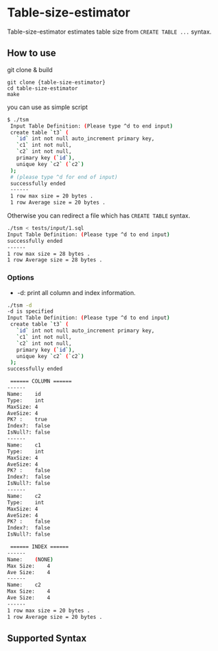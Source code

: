 # Table-size-estimator

Table-size-estimator estimates table size from `CREATE TABLE ...` syntax.

## How to use

git clone & build

```
git clone {table-size-estimator}
cd table-size-estimator
make
```

you can use as simple script

```sh
$ ./tsm
 Input Table Definition: (Please type ^d to end input)
 create table `t3` (
   `id` int not null auto_increment primary key,
   `c1` int not null,
   `c2` int not null,
   primary key (`id`),
   unique key `c2` (`c2`)
 );
 # (please type ^d for end of input)
 successfully ended
 ------
 1 row max size = 20 bytes .
 1 row Average size = 20 bytes .
```

Otherwise you can redirect a file which has `CREATE TABLE` syntax.

```sh
./tsm < tests/input/1.sql
Input Table Definition: (Please type ^d to end input)
successfully ended
------
1 row max size = 28 bytes .
1 row Average size = 28 bytes .
```



### Options

- -d: print all column and index information.

```sh
./tsm -d
-d is specified
Input Table Definition: (Please type ^d to end input)
 create table `t3` (
   `id` int not null auto_increment primary key,
   `c1` int not null,
   `c2` int not null,
   primary key (`id`),
   unique key `c2` (`c2`)
 );
successfully ended

 ====== COLUMN ======
------
Name:    id
Type:    int
MaxSize: 4
AveSize: 4
PK? :    true
Index?:  false
IsNull?: false
------
Name:    c1
Type:    int
MaxSize: 4
AveSize: 4
PK? :    false
Index?:  false
IsNull?: false
------
Name:    c2
Type:    int
MaxSize: 4
AveSize: 4
PK? :    false
Index?:  false
IsNull?: false

 ====== INDEX ======
------
Name:    (NONE)
Max Size:    4
Ave Size:    4
------
Name:    c2
Max Size:    4
Ave Size:    4
------
1 row max size = 20 bytes .
1 row Average size = 20 bytes .
```



## Supported Syntax
